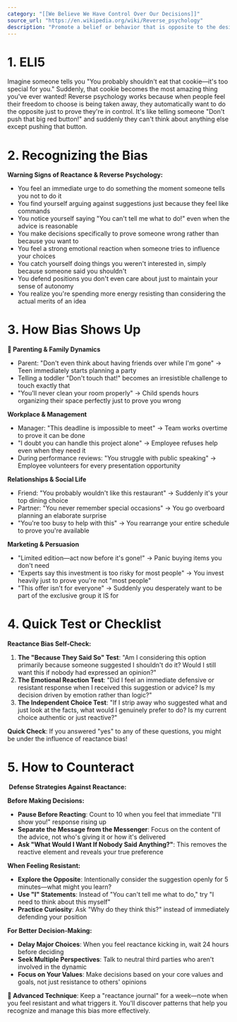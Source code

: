 ```yaml
---
category: "[[We Believe We Have Control Over Our Decisions]]"
source_url: "https://en.wikipedia.org/wiki/Reverse_psychology"
description: "Promote a belief or behavior that is opposite to the desired behavior the person is then more inclined to start doing the opposite (the desired)."
---
```


# 1. ELI5

Imagine someone tells you "You probably shouldn't eat that cookie—it's too special for you." Suddenly, that cookie becomes the most amazing thing you've ever wanted! Reverse psychology works because when people feel their freedom to choose is being taken away, they automatically want to do the opposite just to prove they're in control. It's like telling someone "Don't push that big red button!" and suddenly they can't think about anything else except pushing that button.

# 2. Recognizing the Bias

**Warning Signs of Reactance & Reverse Psychology:**

- You feel an immediate urge to do something the moment someone tells you not to do it
- You find yourself arguing against suggestions just because they feel like commands
- You notice yourself saying "You can't tell me what to do!" even when the advice is reasonable
- You make decisions specifically to prove someone wrong rather than because you want to
- You feel a strong emotional reaction when someone tries to influence your choices
- You catch yourself doing things you weren't interested in, simply because someone said you shouldn't
- You defend positions you don't even care about just to maintain your sense of autonomy
- You realize you're spending more energy resisting than considering the actual merits of an idea

# 3. How Bias Shows Up

**👥 Parenting & Family Dynamics**
- Parent: "Don't even think about having friends over while I'm gone" → Teen immediately starts planning a party
- Telling a toddler "Don't touch that!" becomes an irresistible challenge to touch exactly that
- "You'll never clean your room properly" → Child spends hours organizing their space perfectly just to prove you wrong

**Workplace & Management**
- Manager: "This deadline is impossible to meet" → Team works overtime to prove it can be done
- "I doubt you can handle this project alone" → Employee refuses help even when they need it
- During performance reviews: "You struggle with public speaking" → Employee volunteers for every presentation opportunity

**Relationships & Social Life**
- Friend: "You probably wouldn't like this restaurant" → Suddenly it's your top dining choice
- Partner: "You never remember special occasions" → You go overboard planning an elaborate surprise
- "You're too busy to help with this" → You rearrange your entire schedule to prove you're available

**Marketing & Persuasion**
- "Limited edition—act now before it's gone!" → Panic buying items you don't need
- "Experts say this investment is too risky for most people" → You invest heavily just to prove you're not "most people"
- "This offer isn't for everyone" → Suddenly you desperately want to be part of the exclusive group it IS for

# 4. Quick Test or Checklist

**Reactance Bias Self-Check:**

1. **The "Because They Said So" Test**: "Am I considering this option primarily because someone suggested I shouldn't do it? Would I still want this if nobody had expressed an opinion?"
2. **The Emotional Reaction Test**: "Did I feel an immediate defensive or resistant response when I received this suggestion or advice? Is my decision driven by emotion rather than logic?"
3. **The Independent Choice Test**: "If I strip away who suggested what and just look at the facts, what would I genuinely prefer to do? Is my current choice authentic or just reactive?"

**Quick Check**: If you answered "yes" to any of these questions, you might be under the influence of reactance bias!

# 5. How to Counteract

**️ Defense Strategies Against Reactance:**

**Before Making Decisions:**
- **Pause Before Reacting**: Count to 10 when you feel that immediate "I'll show you!" response rising up
- **Separate the Message from the Messenger**: Focus on the content of the advice, not who's giving it or how it's delivered
- **Ask "What Would I Want If Nobody Said Anything?"**: This removes the reactive element and reveals your true preference

**When Feeling Resistant:**
- **Explore the Opposite**: Intentionally consider the suggestion openly for 5 minutes—what might you learn?
- **Use "I" Statements**: Instead of "You can't tell me what to do," try "I need to think about this myself"
- **Practice Curiosity**: Ask "Why do they think this?" instead of immediately defending your position

**For Better Decision-Making:**
- **Delay Major Choices**: When you feel reactance kicking in, wait 24 hours before deciding
- **Seek Multiple Perspectives**: Talk to neutral third parties who aren't involved in the dynamic
- **Focus on Your Values**: Make decisions based on your core values and goals, not just resistance to others' opinions

**🔑 Advanced Technique**: Keep a "reactance journal" for a week—note when you feel resistant and what triggers it. You'll discover patterns that help you recognize and manage this bias more effectively.

